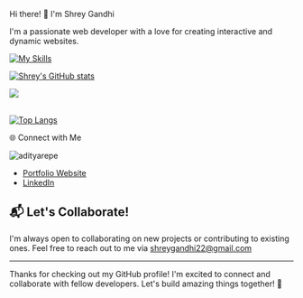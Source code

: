 Hi there! 👋 I'm Shrey Gandhi

I'm a passionate web developer with a love for creating interactive and dynamic websites.




[![My Skills](https://skillicons.dev/icons?i=py,c,cpp,cs,java,html,css,js,bootstrap,tailwind,ts,angular,react,nodejs,expressjs,nextjs,jquery,django,flask,php,laravel,postman,mongodb,mysql,postgres,aws,docker,firebase,dart,flutter,kotlin,swift,vscode,wordpress,arduino,eclipse,figma,git,github,gitlab,notion,visualstudio,xd,anaconda,codepen,matlab,powershell,windows,linux,discord,gmail,instagram,stackoverflow,twitter&perline=7)](https://skillicons.dev)

[![Shrey's GitHub stats](https://github-readme-stats.vercel.app/api?username=shreygit225)](https://github.com/shreygit225/github-readme-stats)


  
<a href="https://github.com/shreygit225">
  
  <img align="center" src="https://github-readme-streak-stats.herokuapp.com/?user=shreygit225&theme=light" />
<br/><br/>




[![Top Langs](https://github-readme-stats.vercel.app/api/top-langs/?username=shreygit225)](https://github.com/shreygit225/github-readme-stats)



🌐 Connect with Me
<p align="left"> <img src="https://komarev.com/ghpvc/?username=shreygit225&label=Profile%20views&color=0e75b6&style=flat" alt="adityarepe" /> </p>

- [Portfolio Website](https://shreygandhi.my.canva.site/)
- [LinkedIn](https://www.linkedin.com/in/shreygandhi225/)


## 📬 Let's Collaborate!

I'm always open to collaborating on new projects or contributing to existing ones. Feel free to reach out to me via shreygandhi22@gmail.com

---

Thanks for checking out my GitHub profile! I'm excited to connect and collaborate with fellow developers. Let's build amazing things together! 🚀



<!---
shreygit225/shreygit225 is a ✨ special ✨ repository because its `README.md` (this file) appears on your GitHub profile.
You can click the Preview link to take a look at your changes.
--->
